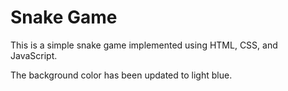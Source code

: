 # Snake Game

This is a simple snake game implemented using HTML, CSS, and JavaScript.

The background color has been updated to light blue.
